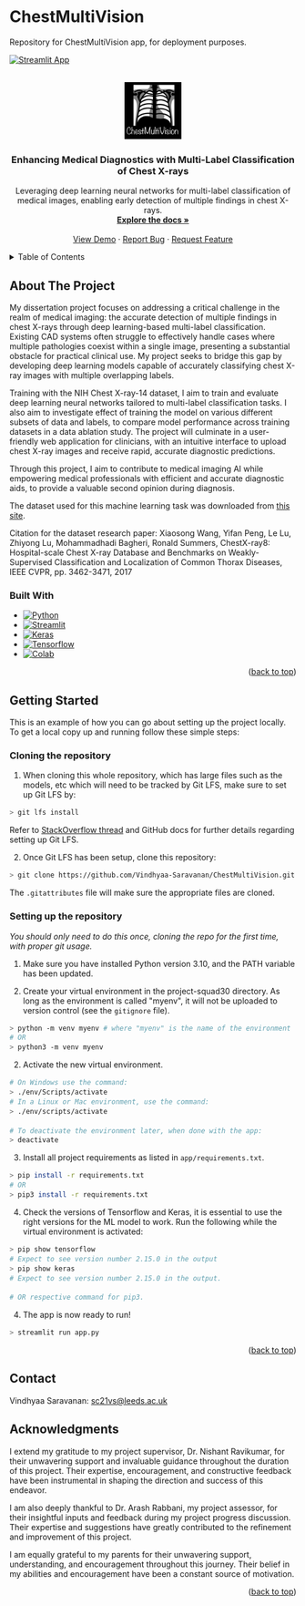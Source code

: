 # ChestMultiVision
Repository for ChestMultiVision app, for deployment purposes.

[![Streamlit App](https://static.streamlit.io/badges/streamlit_badge_black_white.svg)]([URL_TO_YOUR_APP](https://chestmultivision.streamlit.app/))

<!-- LICENSE FOR THE README TEMPLATE USED FROM https://github.com/othneildrew/Best-README-Template

MIT License

Copyright (c) 2021 Othneil Drew

Permission is hereby granted, free of charge, to any person obtaining a copy
of this software and associated documentation files (the "Software"), to deal
in the Software without restriction, including without limitation the rights
to use, copy, modify, merge, publish, distribute, sublicense, and/or sell
copies of the Software, and to permit persons to whom the Software is
furnished to do so, subject to the following conditions:

The above copyright notice and this permission notice shall be included in all
copies or substantial portions of the Software.

THE SOFTWARE IS PROVIDED "AS IS", WITHOUT WARRANTY OF ANY KIND, EXPRESS OR
IMPLIED, INCLUDING BUT NOT LIMITED TO THE WARRANTIES OF MERCHANTABILITY,
FITNESS FOR A PARTICULAR PURPOSE AND NONINFRINGEMENT. IN NO EVENT SHALL THE
AUTHORS OR COPYRIGHT HOLDERS BE LIABLE FOR ANY CLAIM, DAMAGES OR OTHER
LIABILITY, WHETHER IN AN ACTION OF CONTRACT, TORT OR OTHERWISE, ARISING FROM,
OUT OF OR IN CONNECTION WITH THE SOFTWARE OR THE USE OR OTHER DEALINGS IN THE
SOFTWARE.-->

<!-- Improved compatibility of back to top link: See: https://github.com/othneildrew/Best-README-Template/pull/73 -->
<a name="readme-top"></a>
<!--
*** Thanks for checking out the Best-README-Template. If you have a suggestion
*** that would make this better, please fork the repo and create a pull request
*** or simply open an issue with the tag "enhancement".
*** Don't forget to give the project a star!
*** Thanks again! Now go create something AMAZING! :D
-->


<!-- PROJECT LOGO -->
<br />
<div align="center">
  <a href="https://github.com/Vindhyaa-Saravanan/final-year-project-Vindhyaa-Saravanan">
    <img src="app\logo.jpg" alt="Logo" width="100" height="100">
  </a>

<h3 align="center">Enhancing Medical Diagnostics with Multi-Label Classification of Chest X-rays</h3>

  <p align="center">
    Leveraging deep learning neural networks for multi-label classification of medical images, enabling early detection of multiple findings in chest X-rays.
    <br />
    <a href="https://github.com/Vindhyaa-Saravanan/final-year-project-Vindhyaa-Saravanan"><strong>Explore the docs »</strong></a>
    <br />
    <br />
    <a href="https://github.com/Vindhyaa-Saravanan/final-year-project-Vindhyaa-Saravanan">View Demo</a>
    ·
    <a href="https://github.com/uol-feps-soc-comp3931-2324-classroom/final-year-project-Vindhyaa-Saravanan/issues">Report Bug</a>
    ·
    <a href="https://github.com/uol-feps-soc-comp3931-2324-classroom/final-year-project-Vindhyaa-Saravanan/issues">Request Feature</a>
  </p>
</div>



<!-- TABLE OF CONTENTS -->
<details>
  <summary>Table of Contents</summary>
  <ol>
    <li>
      <a href="#about-the-project">About The Project</a>
      <ul>
        <li><a href="#built-with">Built With</a></li>
      </ul>
    </li>
    <li>
      <a href="#getting-started">Getting Started</a>
      <ul>
        <li><a href="#prerequisites">Prerequisites</a></li>
        <li><a href="#installation">Installation</a></li>
      </ul>
    </li>
    <li><a href="#contact">Contact</a></li>
    <li><a href="#acknowledgments">Acknowledgments</a></li>
  </ol>
</details>



<!-- ABOUT THE PROJECT -->
## About The Project

My dissertation project focuses on addressing a critical challenge in the realm of medical imaging: the accurate detection of multiple findings in chest X-rays through deep learning-based multi-label classification. Existing CAD systems often struggle to effectively handle cases where multiple pathologies coexist within a single image, presenting a substantial obstacle for practical clinical use. My project seeks to bridge this gap by developing deep learning models capable of accurately classifying chest X-ray images with multiple overlapping labels.

Training with the NIH Chest X-ray-14 dataset, I aim to train and evaluate deep learning neural networks tailored to multi-label classification tasks. I also aim to investigate effect of training the model on various different subsets of data and labels, to compare model performance across training datasets in a data ablation study. The project will culminate in a user-friendly web application for clinicians, with an intuitive interface to upload chest X-ray images and receive rapid, accurate diagnostic predictions.

Through this project, I aim to contribute to medical imaging AI while empowering medical professionals with efficient and accurate diagnostic aids, to provide a valuable second opinion during diagnosis.

The dataset used for this machine learning task was downloaded from <a href="https://nihcc.app.box.com/v/ChestXray-NIHCC">this site</a>.

Citation for the dataset research paper: Xiaosong Wang, Yifan Peng, Le Lu, Zhiyong Lu, Mohammadhadi Bagheri, Ronald Summers, ChestX-ray8: Hospital-scale Chest X-ray Database and Benchmarks on Weakly-Supervised Classification and Localization of Common Thorax Diseases, IEEE CVPR, pp. 3462-3471, 2017

### Built With

* [![Python][Python.com]][Python-url]
* [![Streamlit][Streamlit.com]][Streamlit-url]
* [![Keras][Keras.com]][Keras-url]
* [![Tensorflow][Tensorflow.com]][Tensorflow-url]
* [![Colab][Colab.com]][Colab-url]

<p align="right">(<a href="#readme-top">back to top</a>)</p>


<!-- GETTING STARTED -->
## Getting Started

This is an example of how you can go about setting up the project locally.
To get a local copy up and running follow these simple steps:

### Cloning the repository

1. When cloning this whole repository, which has large files such as the models, etc which will need to be tracked by Git LFS, make sure to set up Git LFS by:

```bash
> git lfs install
```
Refer to [StackOverflow thread](https://example.com) and GitHub docs for further details regarding setting up Git LFS.

2. Once Git LFS has been setup, clone this repository: 
```bash
> git clone https://github.com/Vindhyaa-Saravanan/ChestMultiVision.git
```
The `.gitattributes` file will make sure the appropriate files are cloned.

### Setting up the repository
*You should only need to do this once, cloning the repo for the first time, with proper git usage.*

1. Make sure you have installed Python version 3.10, and the PATH variable has been updated.

2. Create your virtual environment in the project-squad30 directory. As long as the environment is called "myenv", it will not be uploaded to version control (see the `gitignore` file).

```bash
> python -m venv myenv # where "myenv" is the name of the environment
# OR
> python3 -m venv myenv 
```

2. Activate the new virtual environment. 
```bash
# On Windows use the command:
> ./env/Scripts/activate
# In a Linux or Mac environment, use the command:
> ./env/scripts/activate

# To deactivate the environment later, when done with the app:
> deactivate
```

3. Install all project requirements as listed in `app/requirements.txt`.

```bash
> pip install -r requirements.txt
# OR
> pip3 install -r requirements.txt
```

4. Check the versions of Tensorflow and Keras, it is essential to use the right versions for the ML model to work. Run the following while the virtual environment is activated:
```bash
> pip show tensorflow
# Expect to see version number 2.15.0 in the output
> pip show keras
# Expect to see version number 2.15.0 in the output.

# OR respective command for pip3.
```

4. The app is now ready to run! 
```bash
> streamlit run app.py
```

<p align="right">(<a href="#readme-top">back to top</a>)</p>


<!-- CONTACT -->
## Contact

Vindhyaa Saravanan: sc21vs@leeds.ac.uk

<!-- ACKNOWLEDGMENTS -->
## Acknowledgments
I extend my gratitude to my project supervisor, Dr. Nishant Ravikumar, for their unwavering support and invaluable guidance throughout the duration of this project. Their expertise, encouragement, and constructive feedback have been instrumental in shaping the direction and success of this endeavor.

I am also deeply thankful to Dr. Arash Rabbani, my project assessor, for their insightful inputs and feedback during my project progress discussion. Their expertise and suggestions have greatly contributed to the refinement and improvement of this project.

I am equally grateful to my parents for their unwavering support, understanding, and encouragement throughout this journey. Their belief in my abilities and encouragement have been a constant source of motivation.


<p align="right">(<a href="#readme-top">back to top</a>)</p>



<!-- MARKDOWN LINKS & IMAGES -->
<!-- https://www.markdownguide.org/basic-syntax/#reference-style-links -->

[Python.com]: https://img.shields.io/badge/python-3670A0?style=for-the-badge&logo=python&logoColor=ffdd54
[Python-url]: https://python.org
[Keras.com]: https://keras.io/
[Tensorflow.com]: https://www.tensorflow.org/
[Keras-url]:https://img.shields.io/badge/Keras-FF0000?style=for-the-badge&logo=keras&logoColor=white
[Tensorflow-url]:https://img.shields.io/badge/TensorFlow-FF6F00?style=for-the-badge&logo=tensorflow&logoColor=white
[Streamlit.com]: https://streamlit.io/
[Streamlit-url]:https://img.shields.io/badge/Streamlit-FF4B4B?style=for-the-badge&logo=Streamlit&logoColor=white
[colab.com]: https://colab.google/
[colab-url]:https://img.shields.io/badge/Colab-F9AB00?style=for-the-badge&logo=googlecolab&color=525252


